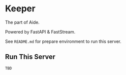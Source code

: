 # Keeper

The part of Aide.

Powered by FastAPI & FastStream.

See `README.md` for prepare environment to run this server.

## Run This Server

```bash
TBD
```
